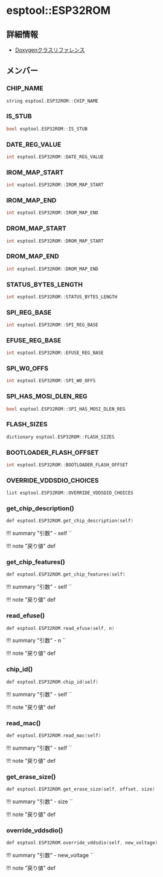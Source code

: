# esptool::ESP32ROM



## 詳細情報

- [Doxygenクラスリファレンス](https://lang-ship.com/reference/ESP32/latest/classesptool_1_1_e_s_p32_r_o_m.html)

## メンバー

###  CHIP_NAME

```c
string esptool.ESP32ROM::CHIP_NAME
```


###  IS_STUB

```c
bool esptool.ESP32ROM::IS_STUB
```


###  DATE_REG_VALUE

```c
int esptool.ESP32ROM::DATE_REG_VALUE
```


###  IROM_MAP_START

```c
int esptool.ESP32ROM::IROM_MAP_START
```


###  IROM_MAP_END

```c
int esptool.ESP32ROM::IROM_MAP_END
```


###  DROM_MAP_START

```c
int esptool.ESP32ROM::DROM_MAP_START
```


###  DROM_MAP_END

```c
int esptool.ESP32ROM::DROM_MAP_END
```


###  STATUS_BYTES_LENGTH

```c
int esptool.ESP32ROM::STATUS_BYTES_LENGTH
```


###  SPI_REG_BASE

```c
int esptool.ESP32ROM::SPI_REG_BASE
```


###  EFUSE_REG_BASE

```c
int esptool.ESP32ROM::EFUSE_REG_BASE
```


###  SPI_W0_OFFS

```c
int esptool.ESP32ROM::SPI_W0_OFFS
```


###  SPI_HAS_MOSI_DLEN_REG

```c
bool esptool.ESP32ROM::SPI_HAS_MOSI_DLEN_REG
```


###  FLASH_SIZES

```c
dictionary esptool.ESP32ROM::FLASH_SIZES
```


###  BOOTLOADER_FLASH_OFFSET

```c
int esptool.ESP32ROM::BOOTLOADER_FLASH_OFFSET
```


###  OVERRIDE_VDDSDIO_CHOICES

```c
list esptool.ESP32ROM::OVERRIDE_VDDSDIO_CHOICES
```


### get_chip_description()



```c
def esptool.ESP32ROM.get_chip_description(self)
```

!!! summary "引数"
	- self `` 

!!! note "戻り値"
	def



### get_chip_features()



```c
def esptool.ESP32ROM.get_chip_features(self)
```

!!! summary "引数"
	- self `` 

!!! note "戻り値"
	def



### read_efuse()


 
```c
def esptool.ESP32ROM.read_efuse(self, n)
```

!!! summary "引数"
	- n `` 

!!! note "戻り値"
	def



### chip_id()



```c
def esptool.ESP32ROM.chip_id(self)
```

!!! summary "引数"
	- self `` 

!!! note "戻り値"
	def



### read_mac()


 
```c
def esptool.ESP32ROM.read_mac(self)
```

!!! summary "引数"
	- self `` 

!!! note "戻り値"
	def



### get_erase_size()



```c
def esptool.ESP32ROM.get_erase_size(self, offset, size)
```

!!! summary "引数"
	- size `` 

!!! note "戻り値"
	def



### override_vddsdio()



```c
def esptool.ESP32ROM.override_vddsdio(self, new_voltage)
```

!!! summary "引数"
	- new_voltage `` 

!!! note "戻り値"
	def



